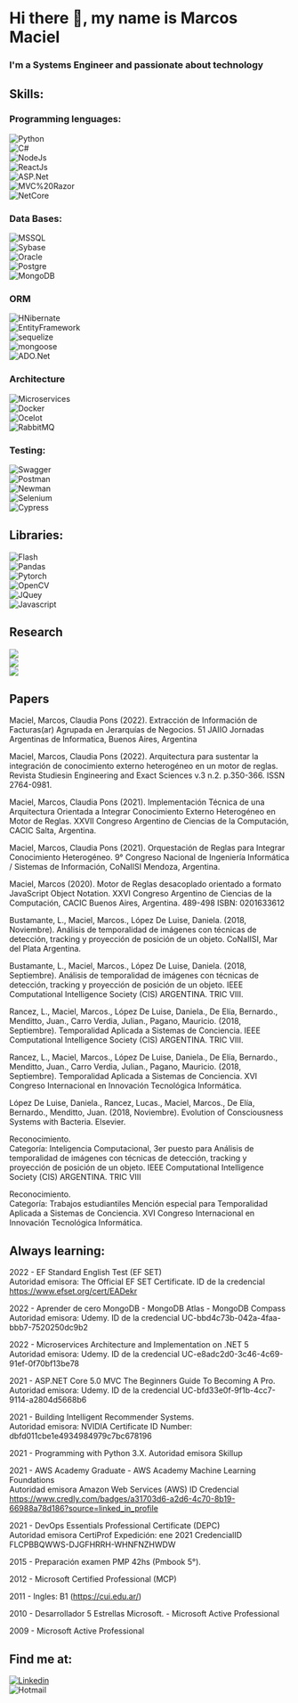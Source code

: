 # Hi there 👋, my name is Marcos Maciel
### I'm a Systems Engineer and passionate about technology

## Skills:
### Programming lenguages:

![Python](https://img.shields.io/badge/Python-blue)</br>
![C#](https://img.shields.io/badge/C%23-blue)</br>
![NodeJs](https://img.shields.io/badge/NodeJs-blue)</br>
![ReactJs](https://img.shields.io/badge/ReactJs-blue)</br>
![ASP.Net](https://img.shields.io/badge/ASP.Net-blue)</br>
![MVC%20Razor](https://img.shields.io/badge/MVC%20Razor-blue)</br>
![NetCore](https://img.shields.io/badge/NetCore-blue)</br>

### Data Bases:

![MSSQL](https://img.shields.io/badge/MSSQL-blue)</br>
![Sybase](https://img.shields.io/badge/Sybase-blue)</br>
![Oracle](https://img.shields.io/badge/Oracle-blue)</br>
![Postgre](https://img.shields.io/badge/Postgre-blue)</br>
![MongoDB](https://img.shields.io/badge/MongoDB-blue)</br>

### ORM
![HNibernate](https://img.shields.io/badge/HNibernate-blue)</br>
![EntityFramework](https://img.shields.io/badge/EntityFramework-blue)</br>
![sequelize](https://img.shields.io/badge/Sequelize-blue)</br>
![mongoose](https://img.shields.io/badge/Mongoose-blue)</br>
![ADO.Net](https://img.shields.io/badge/ADO.Net-blue)</br>

### Architecture
![Microservices](https://img.shields.io/badge/Microservices-blue)</br>
![Docker](https://img.shields.io/badge/Docker-blue)</br>
![Ocelot](https://img.shields.io/badge/Ocelot-blue)</br>
![RabbitMQ](https://img.shields.io/badge/RabbitMQ-blue)</br>

### Testing:
![Swagger](https://img.shields.io/badge/Swagger-blue)</br>
![Postman](https://img.shields.io/badge/Postman-blue)</br>
![Newman](https://img.shields.io/badge/Newman-blue)</br>
![Selenium](https://img.shields.io/badge/Selenium-blue)</br>
![Cypress](https://img.shields.io/badge/Cypress-blue)</br>

## Libraries:

![Flash](https://img.shields.io/badge/Flash-blue)</br>
![Pandas](https://img.shields.io/badge/Pandas-blue)</br>
![Pytorch](https://img.shields.io/badge/Pytorch-blue)</br>
![OpenCV](https://img.shields.io/badge/OpenCV-blue)</br>
![JQuey](https://img.shields.io/badge/JQuey-blue)</br>
![Javascript](https://img.shields.io/badge/Javascript-blue)</br>

## Research
![](https://img.shields.io/badge/Technology-brightgreen)</br>
![](https://img.shields.io/badge/Computer%20Vision-brightgreen)</br>
![](https://img.shields.io/badge/Artificial%20Intelligence-brightgreen)</br>

## Papers

Maciel, Marcos, Claudia Pons (2022). Extracción de Información de Facturas(ar) Agrupada en Jerarquías de Negocios. 51 JAIIO Jornadas Argentinas de Informatica, Buenos Aires, Argentina </br>

Maciel, Marcos, Claudia Pons (2022). Arquitectura para sustentar la integración de conocimiento externo heterogéneo en un motor de reglas. Revista Studiesin Engineering and Exact Sciences v.3 n.2. p.350-366. ISSN 2764-0981.</br>

Maciel, Marcos, Claudia Pons (2021). Implementación Técnica de una Arquitectura Orientada a Integrar Conocimiento Externo Heterogéneo en Motor de Reglas. XXVII Congreso Argentino de Ciencias de la Computación, CACIC Salta, Argentina.</br>

Maciel, Marcos, Claudia Pons (2021). Orquestación de Reglas para Integrar Conocimiento Heterogéneo. 9° Congreso Nacional de Ingeniería Informática / Sistemas de Información, CoNaIISI Mendoza, Argentina.</br>

Maciel, Marcos (2020). Motor de Reglas desacoplado orientado a formato JavaScript Object Notation. XXVI Congreso Argentino de Ciencias de la Computación, CACIC Buenos Aires, Argentina. 489-498 ISBN: 0201633612 </br>

Bustamante, L., Maciel, Marcos., López De Luise, Daniela. (2018, Noviembre). Análisis de temporalidad de imágenes con técnicas de detección, tracking y proyección de posición de un objeto. CoNaIISI, Mar del Plata Argentina. </br>

Bustamante, L., Maciel, Marcos., López De Luise, Daniela. (2018, Septiembre). Análisis de temporalidad de imágenes con técnicas de detección, tracking y proyección de posición de un objeto. IEEE Computational Intelligence Society (CIS) ARGENTINA. TRIC VIII. </br>

Rancez, L., Maciel, Marcos., López De Luise, Daniela., De Elía, Bernardo., Menditto, Juan., Carro Verdia, Julian., Pagano, Mauricio. (2018, Septiembre). Temporalidad Aplicada a Sistemas de Conciencia. IEEE Computational Intelligence Society (CIS) ARGENTINA. TRIC VIII. </br>

Rancez, L., Maciel, Marcos., López De Luise, Daniela., De Elía, Bernardo., Menditto, Juan., Carro Verdia, Julian., Pagano, Mauricio. (2018, Septiembre). Temporalidad Aplicada a Sistemas de Conciencia. XVI Congreso Internacional en Innovación Tecnológica Informática.
</br>

López De Luise, Daniela., Rancez, Lucas., Maciel, Marcos., De Elía, Bernardo., Menditto, Juan. (2018, Noviembre). Evolution of Consciousness Systems with Bacteria. Elsevier. </br>

Reconocimiento. </br>
Categoría: Inteligencia Computacional, 3er puesto para Análisis de temporalidad de imágenes con técnicas de detección, tracking y proyección de posición de un objeto. IEEE Computational Intelligence Society (CIS) ARGENTINA. TRIC VIII </br>

Reconocimiento. </br>
Categoría: Trabajos estudiantiles Mención especial para Temporalidad Aplicada a Sistemas de Conciencia. XVI Congreso Internacional en Innovación Tecnológica Informática. </br>

## Always learning:

2022 - EF Standard English Test (EF SET) </br>
Autoridad emisora: The Official EF SET Certificate. ID de la credencial https://www.efset.org/cert/EADekr </br>

2022 - Aprender de cero MongoDB - MongoDB Atlas - MongoDB Compass </br>
Autoridad emisora: Udemy. ID de la credencial UC-bbd4c73b-042a-4faa-bbb7-7520250dc9b2 </br>

2022 - Microservices Architecture and Implementation on .NET 5 </br>
Autoridad emisora: Udemy. ID de la credencial UC-e8adc2d0-3c46-4c69-91ef-0f70bf13be78 </br>

2021 - ASP.NET Core 5.0 MVC The Beginners Guide To Becoming A Pro. </br>
Autoridad emisora: Udemy. ID de la credencial UC-bfd33e0f-9f1b-4cc7-9114-a2804d5668b6 </br>

2021 - Building Intelligent Recommender Systems. </br>
Autoridad emisora: NVIDIA Certificate ID Number: dbfd011cbe1e4934984979c7bc678196 </br>

2021 - Programming with Python 3.X. Autoridad emisora Skillup </br>

2021 - AWS Academy Graduate - AWS Academy Machine Learning Foundations </br> 
Autoridad emisora Amazon Web Services (AWS) ID Credencial https://www.credly.com/badges/a31703d6-a2d6-4c70-8b19-66988a78d186?source=linked_in_profile </br>

2021 - DevOps Essentials Professional Certificate (DEPC) </br> 
Autoridad emisora CertiProf Expedición: ene 2021 CredencialID FLCPBBQWWS-DJGFHRRH-WHNFNZHWDW </br>

2015 - Preparación examen PMP 42hs (Pmbook 5°). </br>

2012 - Microsoft Certified Professional (MCP) </br> 

2011 - Ingles: B1 (https://cui.edu.ar/) </br> 

2010 - Desarrollador 5 Estrellas Microsoft. - Microsoft Active Professional </br>

2009 - Microsoft Active Professional </br>

## Find me at:

[![Linkedin](https://img.shields.io/badge/Linkedin-Marcos-blue)](https://www.linkedin.com/in/marcos-maciel-631210170/)</br>
![Hotmail](https://img.shields.io/badge/Hotmail-mmaciel03@hotmail.com-blue)</br>


<!--
**mmaciel03/mmaciel03** is a ✨ _special_ ✨ repository because its `README.md` (this file) appears on your GitHub profile.

Here are some ideas to get you started:

- 🔭 I’m currently working on ...
- 🌱 I’m currently learning ...
- 👯 I’m looking to collaborate on ...
- 🤔 I’m looking for help with ...
- 💬 Ask me about ...
- 📫 How to reach me: ...
- 😄 Pronouns: ...
- ⚡ Fun fact: ...
-->
